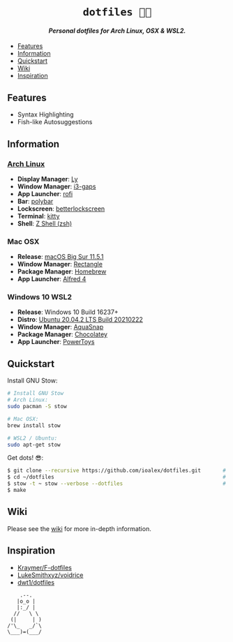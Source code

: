 <h1 align="center">
    <code>dotfiles 👨‍💻</code>
</h1>

<h4 align="center"><i>Personal dotfiles for Arch Linux, OSX & WSL2.</i></h4>

- [Features](#features)
- [Information](#information)
- [Quickstart](#quickstart)
- [Wiki](#wiki)
- [Inspiration](#inspiration)

## Features

- Syntax Highlighting
- Fish-like Autosuggestions

## Information

### [Arch Linux](https://archlinux.org/)

- **Display Manager**: [Ly](https://github.com/nullgemm/ly)
- **Window Manager**: [i3-gaps](https://github.com/Airblader/i3)
- **App Launcher**: [rofi](https://github.com/davatorium/rofi)
- **Bar**: [polybar](https://github.com/polybar/polybar)
- **Lockscreen**: [betterlockscreen](https://github.com/pavanjadhaw/betterlockscreen)
- **Terminal**: [kitty](https://github.com/kovidgoyal/kitty)
- **Shell**: [Z Shell (zsh)](https://www.zsh.org/)

### Mac OSX

- **Release**: [macOS Big Sur 11.5.1](https://www.apple.com/au/macos/big-sur/)
- **Window Manager**: [Rectangle](https://github.com/rxhanson/Rectangle)
- **Package Manager**: [Homebrew](https://brew.sh/)
- **App Launcher**: [Alfred 4](https://www.alfredapp.com/)

### Windows 10 WSL2

- **Release**: Windows 10 Build 16237+
- **Distro**: [Ubuntu 20.04.2 LTS Build 20210222](https://www.microsoft.com/en-au/p/ubuntu-2004-lts/9n6svws3rx71)
- **Window Manager**: [AquaSnap](https://www.nurgo-software.com/products/aquasnap)
- **Package Manager**: [Chocolatey](https://chocolatey.org/)
- **App Launcher**: [PowerToys](https://github.com/microsoft/PowerToys)

## Quickstart

Install GNU Stow:

```sh
# Install GNU Stow
# Arch Linux:
sudo pacman -S stow

# Mac OSX:
brew install stow

# WSL2 / Ubuntu:
sudo apt-get stow
```

Get dots! 😎:

```sh
$ git clone --recursive https://github.com/ioalex/dotfiles.git       # Clone this git repository
$ cd ~/dotfiles                                                      # cd to newly cloned directory
$ stow -t ~ stow --verbose --dotfiles                                # Setup GNU Stow
$ make
```

## Wiki

Please see the [wiki](https://github.com/ioalex/dotfiles/wiki) for more in-depth information.

## Inspiration

- [Kraymer/F-dotfiles](https://github.com/Kraymer/F-dotfiles)
- [LukeSmithxyz/voidrice](https://github.com/LukeSmithxyz/voidrice)
- [dwt1/dotfiles](https://gitlab.com/dwt1/dotfiles)

```text
    .--.
   |o_o |
   |:_/ |
  //   \ \
 (|     | )
/'\_   _/`\
\___)=(___/

```
